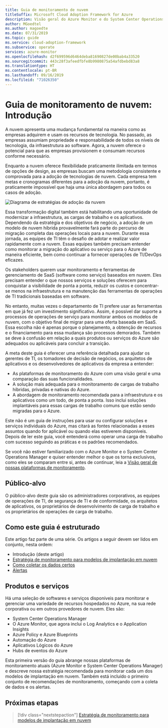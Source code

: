 ```yaml
---
title: Guia de monitoramento de nuvem
titleSuffix: Microsoft Cloud Adoption Framework for Azure
description: Visão geral do Azure Monitor e do System Center Operations Manager
author: MGoedtel
ms.author: magoedte
ms.date: 07/31/2019
ms.topic: guide
ms.service: cloud-adoption-framework
ms.subservice: operate
services: azure-monitor
ms.openlocfilehash: d2f699596d6464deba81690827de00bab4a33520
ms.sourcegitcommit: 443c28f3afeedfbfe8b9980875a54afdbebd83a8
ms.translationtype: HT
ms.contentlocale: pt-BR
ms.lasthandoff: 09/16/2019
ms.locfileid: "71026350"
---
```

# <a name="cloud-monitoring-guide-introduction"></a>Guia de monitoramento de nuvem: Introdução

A nuvem apresenta uma mudança fundamental na maneira como as empresas adquirem e usam os recursos de tecnologia. No passado, as empresas assumiam propriedade e responsabilidade de todos os níveis de tecnologia, da infraestrutura ao software. Agora, a nuvem oferece o potencial para que as empresas provisionem e consumam recursos conforme necessário.

Enquanto a nuvem oferece flexibilidade praticamente ilimitada em termos de opções de design, as empresas buscam uma metodologia consistente e comprovada para a adoção de tecnologias de nuvem. Cada empresa tem metas e cronogramas diferentes para a adoção da nuvem, portanto, é praticamente impossível que haja uma única abordagem para todos os casos de adoção.

![Diagrama de estratégias de adoção da nuvem](./media/monitoring-management-guidance-cloud-and-on-premises/introduction-cloud-adoption.png)

Essa transformação digital também está habilitando uma oportunidade de modernizar a infraestrutura, as cargas de trabalho e os aplicativos. Dependendo da estratégia e dos objetivos de negócio, a adoção de um modelo de nuvem híbrida provavelmente fará parte do percurso de migração completa das operações locais para a nuvem. Durante essa jornada, as equipes de TI têm o desafio de adotar e realizar valor rapidamente com a nuvem. Essas equipes também precisam entender como monitorar a migração do aplicativo ou serviço para o Azure de maneira eficiente, bem como continuar a fornecer operações de TI/DevOps eficazes.

Os stakeholders querem usar monitoramento e ferramentas de gerenciamento de SaaS (software como serviço) baseados em nuvem. Eles precisam entender o que nossos serviços e soluções oferecem para conquistar a visibilidade de ponta a ponta, reduzir os custos e concentrar-se menos na infraestrutura e na manutenção das ferramentas de operações de TI tradicionais baseadas em software.

No entanto, muitas vezes o departamento de TI prefere usar as ferramentas em que já fez um investimento significativo. Assim, é possível dar suporte a processos de operações de serviço para monitorar ambos os modelos de nuvem, com o objetivo final de migrar para uma oferta baseada em SaaS. Essa escolha não é apenas porque o planejamento, a obtenção de recursos e o financiamento para essa mudança são processos demorados. Também se deve à confusão em relação a quais produtos ou serviços do Azure são adequados ou aplicáveis para concluir a transição.

A meta deste guia é oferecer uma referência detalhada para ajudar os gerentes de TI, os tomadores de decisão de negócios, os arquitetos de aplicativos e os desenvolvedores de aplicativos da empresa a entender:

* As plataformas de monitoramento do Azure com uma visão geral e uma comparação das suas funcionalidades.
* A solução mais adequada para o monitoramento de cargas de trabalho híbridas, privadas e nativas do Azure.
* A abordagem de monitoramento recomendada para a infraestrutura e os aplicativos como um todo, de ponta a ponta. Isso inclui soluções implantáveis para essas cargas de trabalho comuns que estão sendo migradas para o Azure.

Este não é um guia de instruções para usar ou configurar soluções e serviços individuais do Azure, mas citará as fontes relacionadas a esses assuntos quando for aplicável ou quando elas estiverem disponíveis. Depois de ler este guia, você entenderá como operar uma carga de trabalho com sucesso seguindo as práticas e os padrões recomendados.

Se você não estiver familiarizado com o Azure Monitor e o System Center Operations Manager e quiser entender melhor o que os torna exclusivos, como eles se comparam entre si, antes de continuar, leia a [Visão geral de nossas plataformas de monitoramento](./platform-overview.md).

## <a name="audience"></a>Público-alvo

O público-alvo deste guia são os administradores corporativos, as equipes de operações de TI, de segurança de TI e de conformidade, os arquitetos de aplicativos, os proprietários de desenvolvimento de carga de trabalho e os proprietários de operações de carga de trabalho.

## <a name="how-this-guide-is-structured"></a>Como este guia é estruturado

Este artigo faz parte de uma série. Os artigos a seguir devem ser lidos em conjunto, nesta ordem:

* Introdução (deste artigo)
* [Estratégia de monitoramento para modelos de implantação em nuvem](./cloud-models-monitor-overview.md)
* [Como coletar os dados certos](./data-collection.md)
* [Alertas](./alerting.md)

## <a name="products-and-services"></a>Produtos e serviços

Há uma seleção de softwares e serviços disponíveis para monitorar e gerenciar uma variedade de recursos hospedados no Azure, na sua rede corporativa ou em outros provedores de nuvem. Eles são:

* System Center Operations Manager
* O Azure Monitor, que agora inclui o Log Analytics e o Application Insights
* Azure Policy e Azure Blueprints
* Automação do Azure
* Aplicativos Lógicos do Azure
* Hubs de eventos do Azure

Esta primeira versão do guia abrange nossas plataformas de monitoramento atuais (Azure Monitor e System Center Operations Manager) e descreve nossa estratégia recomendada para monitorar cada um dos modelos de implantação em nuvem. Também está incluído o primeiro conjunto de recomendações de monitoramento, começando com a coleta de dados e os alertas.

## <a name="next-steps"></a>Próximas etapas

> [!div class="nextstepaction"]
> [Estratégia de monitoramento para modelos de implantação em nuvem](./cloud-models-monitor-overview.md)
